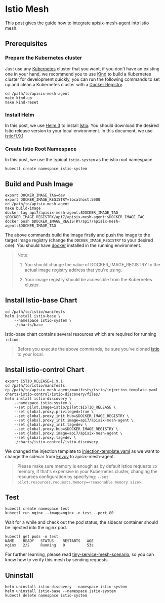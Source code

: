Istio Mesh
==========

This post gives the guide how to integrate apisix-mesh-agent into Istio mesh.

Prerequisites
-------------

### Prepare the Kubernetes cluster

Just use any [Kubernetes](https://kubernetes.io/) cluster that you want, if you don't have an existing one in your hand, we recommend you to use [Kind](https://kind.sigs.k8s.io/) to build a Kubernetes cluster for development quickly, you can run the following commands to set up and clean a Kubernetes cluster with a [Docker Registry](https://docs.docker.com/registry/#:~:text=The%20Registry%20is%20a%20stateless,under%20the%20permissive%20Apache%20license.).

```shell
cd /path/to/apisix-mesh-agent
make kind-up
make kind-reset
```

### Install Helm

In this post, we use [Helm 3](https://helm.io) to install [Istio](https://istio.io). You should download the desired Istio release version to your local environment. In this document, we use [istio/1.9.1](https://github.com/istio/istio/releases/tag/1.9.1).

### Create Istio Root Namespace

In this post, we use the typical `istio-system` as the istio root namespace.

```shell
kubectl create namespace istio-system
```

Build and Push Image
--------------------

```shell
export DOCKER_IMAGE_TAG=dev
export DOCKER_IMAGE_REGISTRY=localhost:5000
cd /path/to/apisix-mesh-agent
make build-image
docker tag api7/apisix-mesh-agent:$DOCKER_IMAGE_TAG $DOCKER_IMAGE_REGISTRY/api7/apisix-mesh-agent:$DOCKER_IMAGE_TAG
docker push $DOCKER_IMAGE_REGISTRY/api7/apisix-mesh-agent:$DOCKER_IMAGE_TAG
```

The above commands build the image firstly and push the image to the target image registry (change the `DOCKER_IMAGE_REGISTRY` to your desired one). You should have [docker](https://www.docker.com/) installed in the running environment.

> Note:
>
> 1. You should change the value of DOCKER_IMAGE_REGISTRY to the actual image registry address that you're using.
>
> 2. Your image registry should be accessible from the Kubernetes cluster.

Install Istio-base Chart
-------------------------

```shell
cd /path/to/istio/manifests
helm install istio-base \
	--namespace istio-system \
	./charts/base
```

istio-base chart contains several resources which are required for running `istiod`.

> Before you execute the above commands, be sure you've cloned [istio](https://istio.io/) to your local.

Install istio-control Chart
----------------------------

```shell
export ISTIO_RELEASE=1.9.1
cd /path/to/istio/manifests
cp /path/to/apisix-mesh-agent/manifests/istio/injection-template.yaml charts/istio-control/istio-discovery/files/
helm install istio-discovery \
	--namespace istio-system \
	--set pilot.image=istio/pilot:$ISTIO_RELEASE \
	--set global.proxy.privileged=true \
	--set global.proxy_init.hub=$DOCKER_IMAGE_REGISTRY \
	--set global.proxy_init.image=api7/apisix-mesh-agent \
	--set global.proxy_init.tag=dev \
	--set global.proxy.hub=$DOCKER_IMAGE_REGISTRY \
	--set global.proxy.image=api7/apisix-mesh-agent \
	--set global.proxy.tag=dev \
	./charts/istio-control/istio-discovery
```

We changed the injection template to [injection-template.yaml](../manifests/istio/injection-template.yaml) as we want to change the sidecar from [Envoy](https://www.envoyproxy.io/) to apisix-mesh-agent.

> Please make sure memory is enough as by default Istios requests `2G` memory, if that's expensive in your Kubernetes cluster, changing the resources configuration by specifying: `--set pilot.resources.requests.memory=<reasonable memory size>`.

Test
----

```shell
kubectl create namespace test
kubectl run nginx --image=nginx -n test --port 80
```

Wait for a while and check out the pod status, the sidecar container should be injected into the nginx pod.

```shell
kubectl get pods -n test
NAME    READY   STATUS    RESTARTS   AGE
nginx   2/2     Running   0          53s
```

For further learning, please read [tiny-service-mesh-scenario](./examples/tiny-service-mesh-scenario.md), so you can know how to verify this mesh by sending requests.

Uninstall
---------

```shell
helm uninstall istio-discovery --namespace istio-system
helm uninstall istio-base --namespace istio-system
kubectl delete namespace istio-system
```
